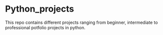 # Python_projects

This repo contains different projects ranging from beginner, intermediate to professional potfolio projects in python.
